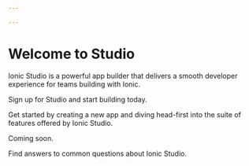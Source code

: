 ```yaml
---

---
```


# Welcome to Studio

Ionic Studio is a powerful app builder that delivers a smooth developer experience for teams building with Ionic.

<docs-cards class="static-width">
  <docs-card header="Get Studio" href="https://ionicframework.com/studio?utm_source=docs&utm_medium=website&utm_campaign=studio%20launch" icon="/docs/assets/icons/guide-installation-icon.png">
    <p>Sign up for Studio and start building today.</p>
  </docs-card>

  <docs-card header="Quickstart" href="/docs/studio/guides/quickstart" img="/docs/assets/icons/guide-quickstart.png">
    <p>Get started by creating a new app and diving head-first into the suite of features offered by Ionic Studio.</p>
  </docs-card>

  <docs-card header="News & Updates 🚧" icon="/docs/assets/icons/guide-news-icon.png">
    <p>Coming soon.</p>
  </docs-card>

  <docs-card header="Studio FAQ" href="/docs/studio/faq" icon="/docs/assets/icons/guide-faq-icon.png">
    <p>Find answers to common questions about Ionic Studio.</p>
  </docs-card>
</docs-cards>
